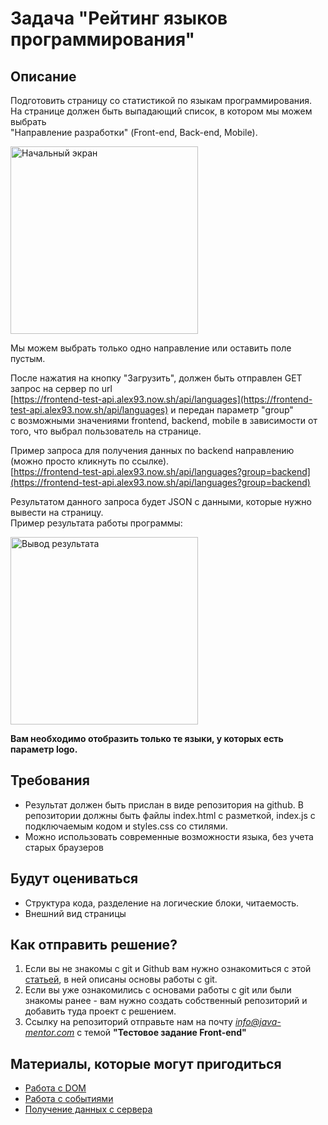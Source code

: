 # Задача "Рейтинг языков программирования"

## Описание

Подготовить страницу со статистикой по языкам программирования.  
На странице должен быть выпадающий список, в котором мы можем выбрать   
"Направление разработки" (Front-end, Back-end, Mobile).  

<img src="https://monosnap.com/image/bHssd3SN6MLjvT8SOI1QpJ24d0WDQ8" width="300" alt="Начальный экран"/>

Мы можем выбрать только одно направление или оставить поле пустым.   

После нажатия на кнопку "Загрузить", должен быть отправлен GET запрос на сервер по url   
[https://frontend-test-api.alex93.now.sh/api/languages](https://frontend-test-api.alex93.now.sh/api/languages) и передан параметр "group"   
с возможными значениями frontend, backend, mobile в зависимости от того, что выбрал пользователь на странице.   

Пример запроса для получения данных по backend направлению (можно просто кликнуть по   ссылке).   
[https://frontend-test-api.alex93.now.sh/api/languages?group=backend](https://frontend-test-api.alex93.now.sh/api/languages?group=backend)  

Результатом данного запроса будет JSON с данными, которые нужно вывести на страницу.   
Пример результата работы программы:

<img src="https://monosnap.com/image/FsrF61UuFRS2bkRJFSdNu4jYWFSkSp" width="300" alt="Вывод результата">

**Вам необходимо отобразить только те языки, у которых есть параметр logo.**   


## Требования
- Результат должен быть прислан в виде репозитория на github. В репозитории должны быть файлы index.html с разметкой, index.js с подключаемым кодом и styles.css со стилями. 
- Можно использовать современные возможности языка, без учета старых браузеров

## Будут оцениваться
- Структура кода, разделение на логические блоки, читаемость.
- Внешний вид страницы

## Как отправить решение?
1. Если вы не знакомы с git и Github вам нужно ознакомиться с этой [статьей](http://maxsite.org/page/how-to-put-your-project-on-github-com), в ней описаны основы работы с git. 
2. Если вы уже ознакомились с основами работы с git или были  знакомы ранее - вам нужно создать собственный репозиторий и добавить туда проект с решением.
3. Ссылку на репозиторий отправьте нам на почту *info@java-mentor.com* с темой **"Тестовое задание Front-end"**

## Материалы, которые могут пригодиться
- [Работа с DOM](https://learn.javascript.ru/document)
- [Работа с событиями](https://learn.javascript.ru/introduction-browser-events)
- [Получение данных с сервера](https://learn.javascript.ru/fetch)
